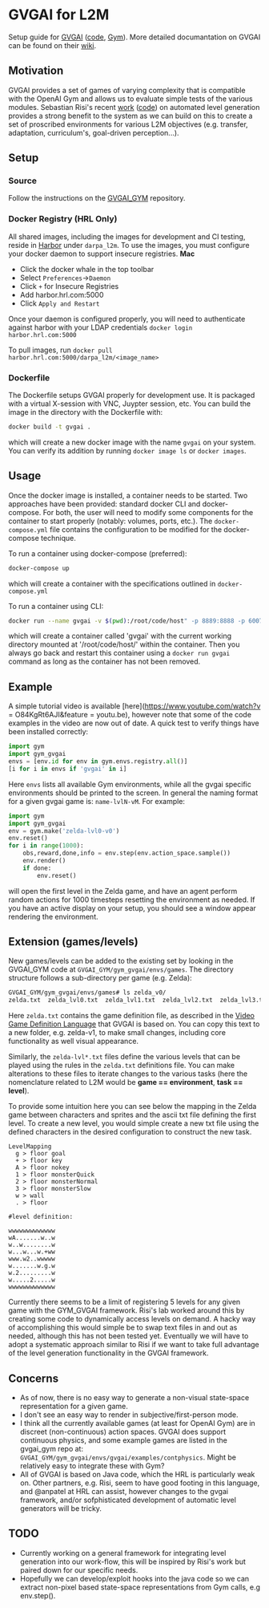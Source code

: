 # GVGAI for L2M

Setup guide for [GVGAI](http://www.gvgai.net/) ([code](https://github.com/rubenrtorrado/GVGAI_GYM), [Gym](https://github.com/rubenrtorrado/GVGAI_GYM)). More detailed documantation on GVGAI can be found on their [wiki](https://github.com/EssexUniversityMCTS/gvgai/wiki).

## Motivation
GVGAI provides a set of games of varying complexity that is compatible with the OpenAI Gym and allows us to evaluate simple tests of the various modules.  Sebastian Risi's recent [work](https://arxiv.org/abs/1806.10729) ([code](https://github.com/njustesen/a2c_gvgai)) on automated level generation provides a strong benefit to the system as we can build on this to create a set of proscribed environments for various L2M objectives (e.g. transfer, adaptation, curriculum's, goal-driven perception...).

## Setup

### Source
Follow the instructions on the [GVGAI_GYM](https://github.com/rubenrtorrado/GVGAI_GYM) repository.

### Docker Registry (HRL Only)
All shared images, including the images for development and CI testing, reside in [Harbor](https://harbor.hrl.com) under `darpa_l2m`. To use the images, you must configure your docker daemon to support insecure registries.
**Mac**
- Click the docker whale in the top toolbar 
- Select `Preferences`->`Daemon`
- Click `+` for Insecure Registries
- Add harbor.hrl.com:5000
- Click `Apply and Restart`

Once your daemon is configured properly, you will need to authenticate against harbor with your LDAP credentials
`docker login harbor.hrl.com:5000`

To pull images, run
`docker pull harbor.hrl.com:5000/darpa_l2m/<image_name>`


### Dockerfile
The Dockerfile setups GVGAI properly for development use. It is packaged with a virtual X-session with VNC, Juypter session, etc. You can build the image in the directory with the Dockerfile with:
```bash
docker build -t gvgai .
```
which will create a new docker image with the name `gvgai` on your system. You can verify its addition by running `docker image ls` or `docker images`.


## Usage
Once the docker image is installed, a container needs to be started. Two approaches have been provided: standard docker CLI and docker-compose. For both, the user will need to modify some components for the container to start properly (notably: volumes, ports, etc.). The `docker-compose.yml` file contains the configuration to be modified for the docker-compose technique.

To run a container using docker-compose (preferred):
```bash
docker-compose up
```
which will create a container with the specifications outlined in `docker-compose.yml`

To run a container using CLI:
```bash
docker run --name gvgai -v $(pwd):/root/code/host" -p 8889:8888 -p 6007:6006 -p 5910:5900 gvgai
```
which will create a container called 'gvgai' with the current working directory mounted at '/root/code/host/' within the container.  Then you always go back and restart this container using a `docker run gvgai` command as long as the container has not been removed.


## Example
A simple tutorial video is available [here](https://www.youtube.com/watch?v = O84KgRt6AJI&feature = youtu.be), however note that some of the code examples in the video are now out of date.  A quick test to verify things have been installed correctly:
```python
import gym
import gym_gvgai
envs = [env.id for env in gym.envs.registry.all()]
[i for i in envs if 'gvgai' in i]
```
Here `envs` lists all available Gym environments, while all the gvgai specific environments should be printed to the screen.  In general the naming format for a given gvgai game is: `name-lvlN-vM`.  For example:
```python
import gym
import gym_gvgai
env = gym.make('zelda-lvl0-v0')
env.reset()
for i in range(1000):
	obs,reward,done,info = env.step(env.action_space.sample())
	env.render()
	if done:
		env.reset()
```
will open the first level in the Zelda game, and have an agent perform random actions for 1000 timesteps resetting the environment as needed.  If you have an active display on your setup, you should see a window appear rendering the environment.

## Extension (games/levels)
New games/levels can be added to the existing set by looking in the GVGAI_GYM code at `GVGAI_GYM/gym_gvgai/envs/games`. The directory structure follows a sub-directory per game (e.g. Zelda):
 ```bash
GVGAI_GYM/gym_gvgai/envs/games# ls zelda_v0/
 zelda.txt  zelda_lvl0.txt  zelda_lvl1.txt  zelda_lvl2.txt  zelda_lvl3.txt  zelda_lvl4.txt
 ```
Here `zelda.txt` contains the game definition file, as described in the [Video Game Definition Language](https://github.com/EssexUniversityMCTS/gvgai/wiki/VGDL-Language) that GVGAI is based on.  You can copy this text to a new folder, e.g. zelda-v1, to make small changes, including core functionality as well visual appearance.

Similarly, the `zelda-lvl*.txt` files define the various levels that can be played using the rules in the `zelda.txt` definitions file. You can make alterations to these files to iterate changes to the various tasks (here the nomenclature related to L2M would be **game ==  environment**, **task ==  level**).

To provide some intuition here you can see below the mapping in the Zelda game between characters and sprites and the ascii txt file defining the first level.  To create a new level, you would simple create a new txt file using the defined characters in the desired configuration to construct the new task.

```
LevelMapping
  g > floor goal
  + > floor key
  A > floor nokey
  1 > floor monsterQuick
  2 > floor monsterNormal
  3 > floor monsterSlow
  w > wall
  . > floor

#level definition:

wwwwwwwwwwwww
wA.......w..w
w..w........w
w...w...w.+ww
www.w2..wwwww
w.......w.g.w
w.2.........w
w.....2.....w
wwwwwwwwwwwww
 ```

Currently there seems to be a limit of registering 5 levels for any given game with the GYM_GVGAI framework.  Risi's lab worked around this by creating some code to dynamically access levels on demand.  A hacky way of accomplishing this would simple be to swap text files in and out as needed, although this has not been tested yet. Eventually we will have to adopt a systematic approach similar to Risi if we want to take full advantage of the level generation functionality in the GVGAI framework.

## Concerns

- As of now, there is no easy way to generate a non-visual state-space representation for a given game.
- I don't see an easy way to render in subjective/first-person mode.
- I think all the currently available games (at least for OpenAI Gym) are in discreet (non-continuous) action spaces.  GVGAI does support continuous physics, and some example games are listed in the gvgai_gym repo at: `GVGAI_GYM/gym_gvgai/envs/gvgai/examples/contphysics`.  Might be relatively easy to integrate these with Gym?
- All of GVGAI is based on Java code, which the HRL is particularly weak on.  Other partners, e.g. Risi, seem to have good footing in this language, and @anpatel at HRL can assist, however changes to the gvgai framework, and/or sofphisticated development of automatic level generators will be tricky.

## TODO
* Currently working on a general framework for integrating level generation into our work-flow, this will be inspired by Risi's work but paired down for our specific needs. 
* Hopefully we can develop/exploit hooks into the java code so we can extract non-pixel based state-space representations from Gym calls, e.g env.step().
